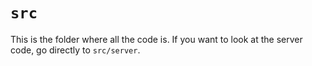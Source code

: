 # `src`

This is the folder where all the code is.
If you want to look at the server code, go directly to `src/server`.
